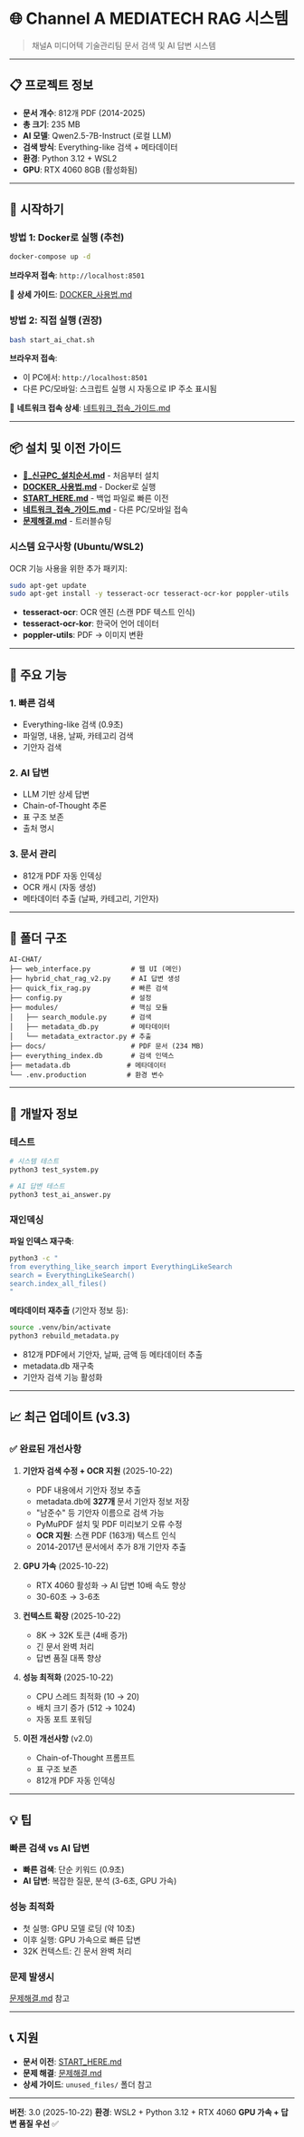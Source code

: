 # 🌐 Channel A MEDIATECH RAG 시스템

> 채널A 미디어텍 기술관리팀 문서 검색 및 AI 답변 시스템

---

## 📋 프로젝트 정보

- **문서 개수**: 812개 PDF (2014-2025)
- **총 크기**: 235 MB
- **AI 모델**: Qwen2.5-7B-Instruct (로컬 LLM)
- **검색 방식**: Everything-like 검색 + 메타데이터
- **환경**: Python 3.12 + WSL2
- **GPU**: RTX 4060 8GB (활성화됨)

---

## 🚀 시작하기

### 방법 1: Docker로 실행 (추천)
```bash
docker-compose up -d
```

**브라우저 접속**: `http://localhost:8501`

🐳 **상세 가이드**: [DOCKER_사용법.md](DOCKER_사용법.md)

### 방법 2: 직접 실행 (권장)
```bash
bash start_ai_chat.sh
```

**브라우저 접속**:
- 이 PC에서: `http://localhost:8501`
- 다른 PC/모바일: 스크립트 실행 시 자동으로 IP 주소 표시됨

📱 **네트워크 접속 상세**: [네트워크_접속_가이드.md](네트워크_접속_가이드.md)

---

## 📦 설치 및 이전 가이드

- **[🎯_신규PC_설치순서.md](🎯_신규PC_설치순서.md)** - 처음부터 설치
- **[DOCKER_사용법.md](DOCKER_사용법.md)** - Docker로 실행
- **[START_HERE.md](START_HERE.md)** - 백업 파일로 빠른 이전
- **[네트워크_접속_가이드.md](네트워크_접속_가이드.md)** - 다른 PC/모바일 접속
- **[문제해결.md](문제해결.md)** - 트러블슈팅

### 시스템 요구사항 (Ubuntu/WSL2)

OCR 기능 사용을 위한 추가 패키지:
```bash
sudo apt-get update
sudo apt-get install -y tesseract-ocr tesseract-ocr-kor poppler-utils
```

- **tesseract-ocr**: OCR 엔진 (스캔 PDF 텍스트 인식)
- **tesseract-ocr-kor**: 한국어 언어 데이터
- **poppler-utils**: PDF → 이미지 변환

---

## 🎯 주요 기능

### 1. 빠른 검색
- Everything-like 검색 (0.9초)
- 파일명, 내용, 날짜, 카테고리 검색
- 기안자 검색

### 2. AI 답변
- LLM 기반 상세 답변
- Chain-of-Thought 추론
- 표 구조 보존
- 출처 명시

### 3. 문서 관리
- 812개 PDF 자동 인덱싱
- OCR 캐시 (자동 생성)
- 메타데이터 추출 (날짜, 카테고리, 기안자)

---

## 📂 폴더 구조

```
AI-CHAT/
├── web_interface.py          # 웹 UI (메인)
├── hybrid_chat_rag_v2.py     # AI 답변 생성
├── quick_fix_rag.py          # 빠른 검색
├── config.py                 # 설정
├── modules/                  # 핵심 모듈
│   ├── search_module.py      # 검색
│   ├── metadata_db.py        # 메타데이터
│   └── metadata_extractor.py # 추출
├── docs/                     # PDF 문서 (234 MB)
├── everything_index.db       # 검색 인덱스
├── metadata.db              # 메타데이터
└── .env.production          # 환경 변수
```

---

## 🔧 개발자 정보

### 테스트
```bash
# 시스템 테스트
python3 test_system.py

# AI 답변 테스트
python3 test_ai_answer.py
```

### 재인덱싱

**파일 인덱스 재구축**:
```bash
python3 -c "
from everything_like_search import EverythingLikeSearch
search = EverythingLikeSearch()
search.index_all_files()
"
```

**메타데이터 재추출** (기안자 정보 등):
```bash
source .venv/bin/activate
python3 rebuild_metadata.py
```
- 812개 PDF에서 기안자, 날짜, 금액 등 메타데이터 추출
- metadata.db 재구축
- 기안자 검색 기능 활성화

---

## 📈 최근 업데이트 (v3.3)

### ✅ 완료된 개선사항

1. **기안자 검색 수정 + OCR 지원** (2025-10-22)
   - PDF 내용에서 기안자 정보 추출
   - metadata.db에 **327개** 문서 기안자 정보 저장
   - "남준수" 등 기안자 이름으로 검색 가능
   - PyMuPDF 설치 및 PDF 미리보기 오류 수정
   - **OCR 지원**: 스캔 PDF (163개) 텍스트 인식
   - 2014-2017년 문서에서 추가 8개 기안자 추출

2. **GPU 가속** (2025-10-22)
   - RTX 4060 활성화 → AI 답변 10배 속도 향상
   - 30-60초 → 3-6초

3. **컨텍스트 확장** (2025-10-22)
   - 8K → 32K 토큰 (4배 증가)
   - 긴 문서 완벽 처리
   - 답변 품질 대폭 향상

4. **성능 최적화** (2025-10-22)
   - CPU 스레드 최적화 (10 → 20)
   - 배치 크기 증가 (512 → 1024)
   - 자동 포트 포워딩

5. **이전 개선사항** (v2.0)
   - Chain-of-Thought 프롬프트
   - 표 구조 보존
   - 812개 PDF 자동 인덱싱

---

## 💡 팁

### 빠른 검색 vs AI 답변
- **빠른 검색**: 단순 키워드 (0.9초)
- **AI 답변**: 복잡한 질문, 분석 (3-6초, GPU 가속)

### 성능 최적화
- 첫 실행: GPU 모델 로딩 (약 10초)
- 이후 실행: GPU 가속으로 빠른 답변
- 32K 컨텍스트: 긴 문서 완벽 처리

### 문제 발생시
[문제해결.md](문제해결.md) 참고

---

## 📞 지원

- **문서 이전**: [START_HERE.md](START_HERE.md)
- **문제 해결**: [문제해결.md](문제해결.md)
- **상세 가이드**: `unused_files/` 폴더 참고

---

**버전**: 3.0 (2025-10-22)
**환경**: WSL2 + Python 3.12 + RTX 4060
**GPU 가속 + 답변 품질 우선** ✅
